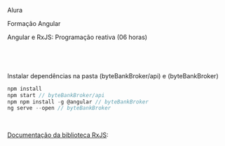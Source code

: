 Alura

Formação Angular</br>

Angular e RxJS: Programação reativa (06 horas)
## <br />

Instalar dependências na pasta (byteBankBroker/api) e (byteBankBroker)
```js
npm install
npm start // byteBankBroker/api
npm npm install -g @angular // byteBankBroker
ng serve --open // byteBankBroker
```
</br>

[Documentação da biblioteca RxJS](https://rxjs-dev.firebaseapp.com/guide/overview):
